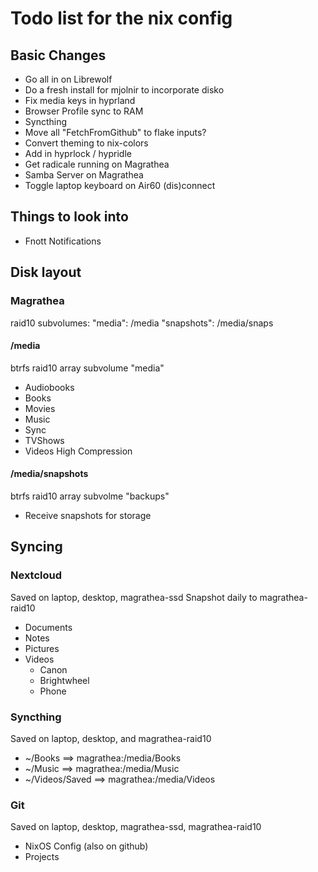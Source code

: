 # Todo list for the nix config

## Basic Changes
- Go all in on Librewolf
- Do a fresh install for mjolnir to incorporate disko
- Fix media keys in hyprland
- Browser Profile sync to RAM
- Syncthing
- Move all "FetchFromGithub" to flake inputs?
- Convert theming to nix-colors
- Add in hyprlock / hypridle
- Get radicale running on Magrathea
- Samba Server on Magrathea
- Toggle laptop keyboard on Air60 (dis)connect

## Things to look into
- Fnott Notifications

## Disk layout

### Magrathea

raid10 subvolumes:
"media": /media
"snapshots": /media/snaps

#### /media
btrfs raid10 array subvolume "media"
- Audiobooks
- Books
- Movies
- Music
- Sync
- TVShows
- Videos
High Compression

#### /media/snapshots
btrfs raid10 array subvolme "backups"
- Receive snapshots for storage

## Syncing

### Nextcloud
Saved on laptop, desktop, magrathea-ssd
Snapshot daily to magrathea-raid10
- Documents
- Notes
- Pictures
- Videos
    - Canon
    - Brightwheel
    - Phone

### Syncthing
Saved on laptop, desktop, and magrathea-raid10
- ~/Books ==> magrathea:/media/Books
- ~/Music ==> magrathea:/media/Music
- ~/Videos/Saved ==> magrathea:/media/Videos

### Git
Saved on laptop, desktop, magrathea-ssd, magrathea-raid10
- NixOS Config (also on github)
- Projects
